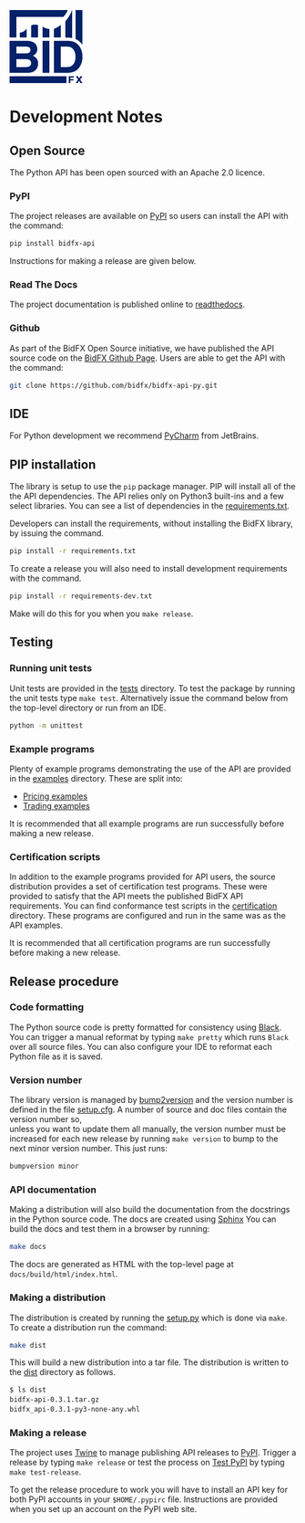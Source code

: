 ![BidFX logo](docs/_static/bidfx_logo_128.png)

# Development Notes

## Open Source

The Python API has been open sourced with an Apache 2.0 licence.

### PyPI

The project releases are available on [PyPI](https://pypi.org/project/bidfx-api/) so users can install the
API with the command:

```sh
pip install bidfx-api
```

Instructions for making a release are given below.


### Read The Docs

The project documentation is published online to [readthedocs](https://readthedocs.org/projects/bidfx-api-py/).


### Github

As part of the BidFX Open Source initiative, we have published the API source code on the
[BidFX Github Page](https://github.com/bidfx).
Users are able to get the API with the command:

```sh
git clone https://github.com/bidfx/bidfx-api-py.git
```


## IDE

For Python development we recommend [PyCharm](https://www.jetbrains.com/pycharm/) from JetBrains.


## PIP installation

The library is setup to use the `pip` package manager.
PIP will install all of the the API dependencies.
The API relies only on Python3 built-ins and a few select libraries.
You can see a list of dependencies in the [requirements.txt](requirements.txt).

Developers can install the requirements, without installing the BidFX library, 
by issuing the command.

```sh
pip install -r requirements.txt
```

To create a release you will also need to install development requirements with the command.

```sh
pip install -r requirements-dev.txt
```

Make will do this for you when you `make release`.


## Testing

### Running unit tests

Unit tests are provided in the [tests](tests) directory.
To test the package by running the unit tests type `make test`.
Alternatively issue the command below from the top-level directory or run from an IDE.

```sh
python -m unittest
```

### Example programs

Plenty of example programs demonstrating the use of the API
are provided in the [examples](examples) directory.
These are split into:

* [Pricing examples](examples/pricing)
* [Trading examples](examples/trading)

It is recommended that all example programs are run successfully before making a new release.


### Certification scripts

In addition to the example programs provided for API users, the source distribution
provides a set of certification test programs.
These were provided to satisfy that the API meets the published BidFX API requirements.
You can find conformance test scripts in the [certification](certification) directory.
These programs are configured and run in the same was as the API examples.

It is recommended that all certification programs are run successfully 
before making a new release.


## Release procedure

### Code formatting

The Python source code is pretty formatted for consistency using [Black](https://github.com/psf/black).
You can trigger a manual reformat by typing `make pretty` which runs `Black` over all source files.
You can also configure your IDE to reformat each Python file as it is saved.


### Version number

The library version is managed by [bump2version](https://github.com/c4urself/bump2version) 
and the version number is defined in the file [setup.cfg](setup.cfg).
A number of source and doc files contain the version number so,  
unless you want to update them all manually, the version number must be increased for each new release 
by running `make version` to bump to the next minor version number.
This just runs:

 ```sh
bumpversion minor
```

### API documentation

Making a distribution will also build the documentation from the docstrings in the Python source code.
The docs are created using [Sphinx](https://github.com/sphinx-doc/sphinx)
You can build the docs and test them in a browser by running:

 ```sh
make docs
```

The docs are generated as HTML with the top-level page at `docs/build/html/index.html`.

### Making a distribution

The distribution is created by running the [setup.py](setup.py) which is done via `make`. 
To create a distribution run the command:

```sh
make dist
```

This will build a new distribution into a tar file.
The distribution is written to the [dist](dist) directory as follows.

 ```sh
$ ls dist
bidfx-api-0.3.1.tar.gz
bidfx_api-0.3.1-py3-none-any.whl
```

### Making a release

The project uses [Twine](https://github.com/pypa/twine) to manage publishing API releases to [PyPI](https://pypi.org).
Trigger a release by typing `make release` or test the process on [Test PyPI](https://test.pypi.org) 
by typing `make test-release`.

To get the release procedure to work you will have to install an API key for both PyPI accounts
in your `$HOME/.pypirc` file.
Instructions are provided when you set up an account on the PyPI web site.
